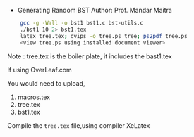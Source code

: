 * Generating Random BST
    Author: Prof. Mandar Maitra

```sh
    gcc -g -Wall -o bst1 bst1.c bst-utils.c
    ./bst1 10 2> bst1.tex
    latex tree.tex; dvips -o tree.ps tree; ps2pdf tree.ps
    <view tree.ps using installed document viewer>
```
Note : tree.tex is the boiler plate, it includes the bast1.tex


If using OverLeaf.com

You would need to upload, 
1. macros.tex
2. tree.tex
2. bst1.tex 

Compile the `tree.tex` file,using compiler XeLatex
